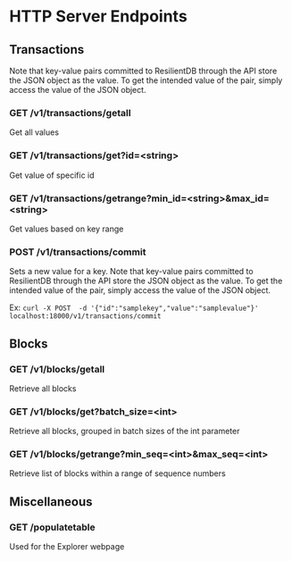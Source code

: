 # HTTP Server Endpoints

## Transactions
Note that key-value pairs committed to ResilientDB through the API store the JSON object as the value. To get the intended value of the pair, simply access the value of the JSON object.

### GET /v1/transactions/getall
Get all values

### GET /v1/transactions/get?id=\<string>
Get value of specific id

### GET /v1/transactions/getrange?min_id=\<string>&max_id=\<string>
Get values based on key range

### POST /v1/transactions/commit
Sets a new value for a key. Note that key-value pairs committed to ResilientDB through the API store the JSON object as the value. To get the intended value of the pair, simply access the value of the JSON object.

Ex: `curl -X POST  -d '{"id":"samplekey","value":"samplevalue"}' localhost:18000/v1/transactions/commit`

## Blocks

### GET /v1/blocks/getall
Retrieve all blocks

### GET /v1/blocks/get?batch_size=\<int>
Retrieve all blocks, grouped in batch sizes of the int parameter

### GET /v1/blocks/getrange?min_seq=\<int>&max_seq=\<int>
Retrieve list of blocks within a range of sequence numbers

## Miscellaneous
### GET /populatetable
Used for the Explorer webpage